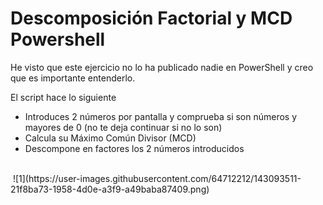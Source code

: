 # Descomposición Factorial y MCD Powershell
He visto que este ejercicio no lo ha publicado nadie en PowerShell y creo que es importante entenderlo.

El script hace lo siguiente
  - Introduces 2 números por pantalla y comprueba si son números y mayores de 0 (no te deja continuar si no lo son)
  - Calcula su Máximo Común Divisor (MCD) 
  - Descompone en factores los 2 números introducidos
<br>
<img align="center">
![1](https://user-images.githubusercontent.com/64712212/143093511-21f8ba73-1958-4d0e-a3f9-a49baba87409.png) 
</img>

